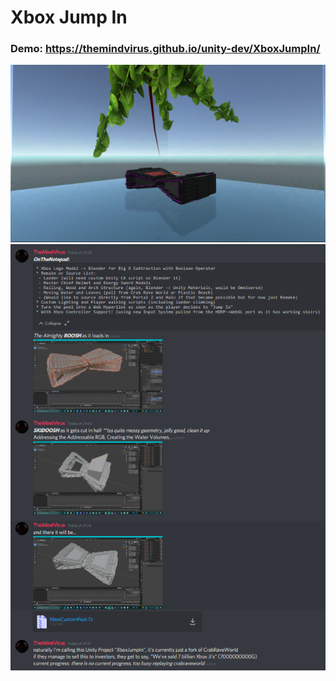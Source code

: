 # Xbox Jump In
### Demo: https://themindvirus.github.io/unity-dev/XboxJumpIn/
![screenshot](https://github.com/themindvirus/unity-dev/blob/main/XboxJumpIn/XboxJi.png)
![screenshot](https://github.com/themindvirus/unity-dev/blob/main/XboxJumpIn/XboxJiDev.png)
